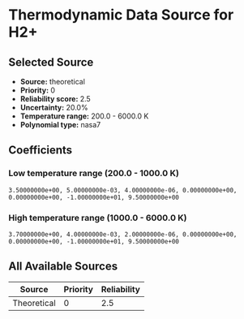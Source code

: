 # Thermodynamic Data Source for H2+

## Selected Source
- **Source:** theoretical
- **Priority:** 0
- **Reliability score:** 2.5
- **Uncertainty:** 20.0%
- **Temperature range:** 200.0 - 6000.0 K
- **Polynomial type:** nasa7

## Coefficients
### Low temperature range (200.0 - 1000.0 K)
```
3.50000000e+00, 5.00000000e-03, 4.00000000e-06, 0.00000000e+00, 0.00000000e+00, -1.00000000e+01, 9.50000000e+00
```

### High temperature range (1000.0 - 6000.0 K)
```
3.70000000e+00, 4.00000000e-03, 2.00000000e-06, 0.00000000e+00, 0.00000000e+00, -1.00000000e+01, 9.50000000e+00
```

## All Available Sources
| Source | Priority | Reliability |
|--------|----------|-------------|
| Theoretical | 0 | 2.5 |
